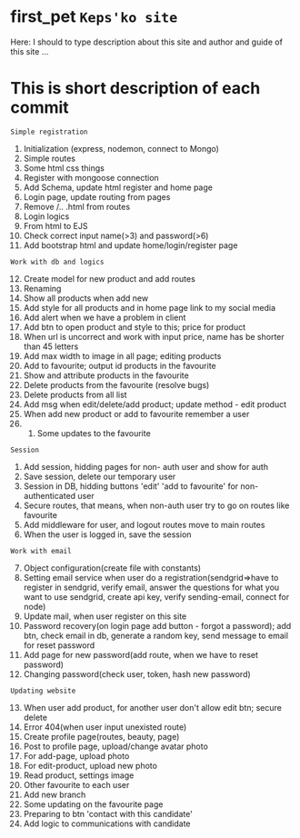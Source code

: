 # first_pet `Keps'ko site`

Here: I should to type description about this site and author and guide of this site
...

# This is short description of each commit

`Simple registration`

1. Initialization (express, nodemon, connect to Mongo)
2. Simple routes
3. Some html css things
4. Register with mongoose connection
5. Add Schema, update html register and home page
6. Login page, update routing from pages
7. Remove /.. .html from routes
8. Login logics
9. From html to EJS
10. Check correct input name(>3) and password(>6)
11. Add bootstrap html and update home/login/register page

`Work with db and logics`

12. Create model for new product and add routes
13. Renaming
14. Show all products when add new
15. Add style for all products and in home page link to my social media
16. Add alert when we have a problem in client
17. Add btn to open product and style to this; price for product
18. When url is uncorrect and work with input price, name has be shorter than 45 letters
19. Add max width to image in all page; editing products
20. Add to favourite; output id products in the favourite
21. Show and attribute products in the favourite
22. Delete products from the favourite (resolve bugs)
23. Delete products from all list
24. Add msg when edit/delete/add product; update method - edit product
25. When add new product or add to favourite remember a user
26. 1. Some updates to the favourite

`Session`

1. Add session, hidding pages for non- auth user and show for auth
2. Save session, delete our temporary user
3. Session in DB, hidding buttons 'edit' 'add to favourite' for non-authenticated user
4. Secure routes, that means, when non-auth user try to go on routes like favourite
5. Add middleware for user, and logout routes move to main routes
6. When the user is logged in, save the session

`Work with email`

7. Object configuration(create file with constants)
8. Setting email service when user do a registration(sendgrid=>have to register in sendgrid, verify email, answer the questions for what you want to use sendgrid, create api key, verify sending-email, connect for node)
9. Update mail, when user register on this site
10. Password recovery(on login page add button - forgot a password); add btn, check email in db, generate a random key, send message to email for reset password
11. Add page for new password(add route, when we have to reset password)
12. Changing password(check user, token, hash new password)

`Updating website`

13. When user add product, for another user don't allow edit btn; secure delete
14. Error 404(when user input unexisted route)
15. Create profile page(routes, beauty, page)
16. Post to profile page, upload/change avatar photo
17. For add-page, upload photo
18. For edit-product, upload new photo
19. Read product, settings image
20. Other favourite to each user
21. Add new branch
22. Some updating on the favourite page
23. Preparing to btn 'contact with this candidate'
24. Add logic to communications with candidate

<!-- `Deploy` -->
<!-- 1.Secure keys -->

